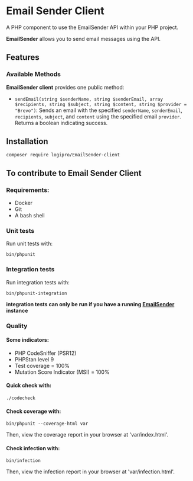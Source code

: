 # Email Sender Client

A PHP component to use the EmailSender API within your PHP project.

**EmailSender** allows you to send email messages using the API.

## Features

### Available Methods

**EmailSender client** provides one public method:

* `sendEmail(string $senderName, string $senderEmail, array $recipients, string $subject, string $content, string $provider = "Brevo")`: Sends an email with the specified `senderName`, `senderEmail`, `recipients`, `subject`, and `content` using the specified email `provider`. Returns a boolean indicating success.

## Installation

```shell
composer require logipro/EmailSender-client
```

## To contribute to Email Sender Client 

### Requirements:
* Docker
* Git
* A bash shell

### Unit tests
Run unit tests with:

```shell
bin/phpunit
```

### Integration tests
Run integration tests with:

```shell
bin/phpunit-integration
```
**integration tests can only be run if you have a running [EmailSender](https://github.com/logipro-fr/emailsender.git) instance**

### Quality
#### Some indicators:
* PHP CodeSniffer (PSR12)
* PHPStan level 9
* Test coverage = 100%
* Mutation Score Indicator (MSI) = 100%


#### Quick check with:
```shell
./codecheck
```


#### Check coverage with:
```shell
bin/phpunit --coverage-html var
```
Then, view the coverage report in your browser at 'var/index.html'.


#### Check infection with:
```shell
bin/infection
```
Then, view the infection report in your browser at 'var/infection.html'.